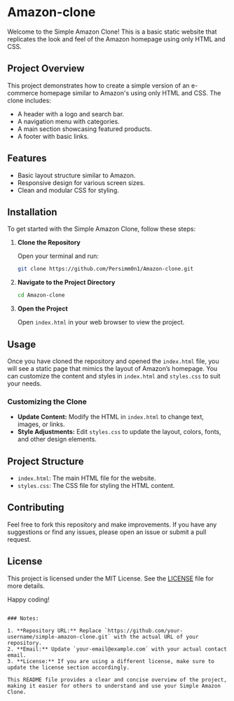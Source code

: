 # Amazon-clone
Welcome to the Simple Amazon Clone! This is a basic static website that replicates the look and feel of the Amazon homepage using only HTML and CSS. 

## Project Overview

This project demonstrates how to create a simple version of an e-commerce homepage similar to Amazon's using only HTML and CSS. The clone includes:

- A header with a logo and search bar.
- A navigation menu with categories.
- A main section showcasing featured products.
- A footer with basic links.

## Features

- Basic layout structure similar to Amazon.
- Responsive design for various screen sizes.
- Clean and modular CSS for styling.

## Installation

To get started with the Simple Amazon Clone, follow these steps:

1. **Clone the Repository**

   Open your terminal and run:
   ```bash
   git clone https://github.com/Persimm0n1/Amazon-clone.git
   ```

2. **Navigate to the Project Directory**

   ```bash
   cd Amazon-clone
   ```

3. **Open the Project**

   Open `index.html` in your web browser to view the project.

## Usage

Once you have cloned the repository and opened the `index.html` file, you will see a static page that mimics the layout of Amazon’s homepage. You can customize the content and styles in `index.html` and `styles.css` to suit your needs.

### Customizing the Clone

- **Update Content:** Modify the HTML in `index.html` to change text, images, or links.
- **Style Adjustments:** Edit `styles.css` to update the layout, colors, fonts, and other design elements.

## Project Structure

- `index.html`: The main HTML file for the website.
- `styles.css`: The CSS file for styling the HTML content.

## Contributing

Feel free to fork this repository and make improvements. If you have any suggestions or find any issues, please open an issue or submit a pull request.

## License

This project is licensed under the MIT License. See the [LICENSE](LICENSE) file for more details.


Happy coding!

```

### Notes:

1. **Repository URL:** Replace `https://github.com/your-username/simple-amazon-clone.git` with the actual URL of your repository.
2. **Email:** Update `your-email@example.com` with your actual contact email.
3. **License:** If you are using a different license, make sure to update the license section accordingly.

This README file provides a clear and concise overview of the project, making it easier for others to understand and use your Simple Amazon Clone.
